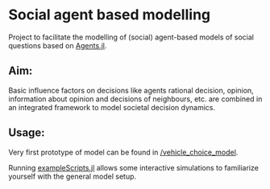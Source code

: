 # Social agent based modelling
Project to facilitate the modelling of (social) agent-based models of social questions based on [Agents.jl](https://github.com/JuliaDynamics/Agents.jl).
## Aim:
Basic influence factors on decisions like agents rational decision, opinion, information about opinion and decisions of neighbours, etc. are combined in an integrated framework to model societal decision dynamics.
## Usage:
Very first prototype of model can be found in [/vehicle_choice_model](https://github.com/lquante/social_agent_based_modelling/tree/master/vehicle_choice_model).

Running [exampleScripts.jl](https://github.com/lquante/social_agent_based_modelling/blob/master/vehicle_choice_model/exampleScript.jl) allows some interactive simulations to familiarize yourself with the general model setup.
